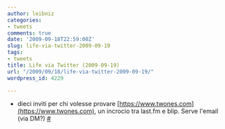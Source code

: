 ```yaml
---
author: leibniz
categories:
- tweets
comments: true
date: '2009-09-18T22:59:00Z'
slug: life-via-twitter-2009-09-19
tags:
- tweets
title: Life via Twitter (2009-09-19)
url: "/2009/09/18/life-via-twitter-2009-09-19/"
wordpress_id: 4229

---
```

* dieci inviti per chi volesse provare [https://www.twones.com](https://www.twones.com), un incrocio tra last.fm e blip. Serve l'email (via DM?) [#](https://twitter.com/leibniz/statuses/4072826325)


